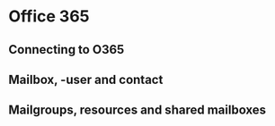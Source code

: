 # Office 365

## Connecting to O365


## Mailbox, -user and contact


## Mailgroups, resources and shared mailboxes
